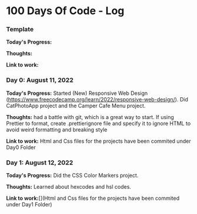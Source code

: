 # 100 Days Of Code - Log

### Template

**Today's Progress:**

**Thoughts:**

**Link to work:**[]()

### Day 0: August 11, 2022

**Today's Progress:** Started (New) Responsive Web Design (https://www.freecodecamp.org/learn/2022/responsive-web-design/). Did CatPhotoApp project and the Camper Cafe Menu project.

**Thoughts:** had a battle with git, which is a great way to start. If using Prettier to format, create .prettierignore file and specify it to ignore HTML to avoid weird formatting and breaking style

**Link to work:** Html and Css files for the projects have been commited under Day0 Folder

### Day 1: August 12, 2022

**Today's Progress:** Did the CSS Color Markers project.

**Thoughts:** Learned about hexcodes and hsl codes.

**Link to work:**[](Html and Css files for the projects have been commited under Day1 Folder)
